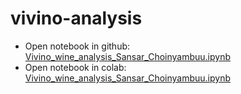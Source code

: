 # vivino-analysis

- Open notebook in github: [Vivino_wine_analysis_Sansar_Choinyambuu.ipynb](Vivino_wine_analysis_Sansar_Choinyambuu.ipynb)
- Open notebook in colab: [Vivino_wine_analysis_Sansar_Choinyambuu.ipynb](https://colab.research.google.com/github/sansar-choinyambuu/vivino-analysis/blob/master/Vivino_wine_analysis_Sansar_Choinyambuu.ipynb)
